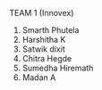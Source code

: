 TEAM 1 (Innovex)
1) Smarth Phutela 
2) Harshitha K
3) Satwik dixit
4) Chitra Hegde
5) Sumedha Hiremath
5) Madan A

